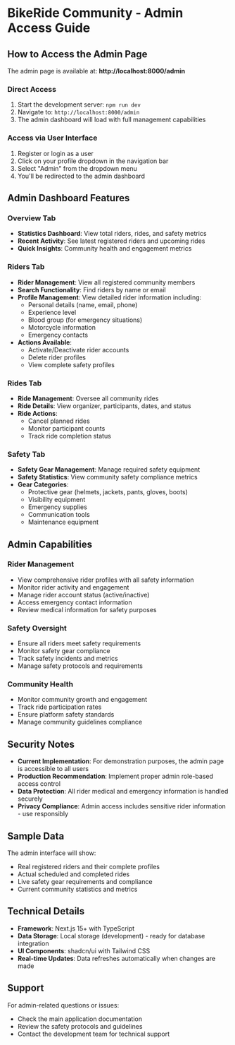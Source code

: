 # BikeRide Community - Admin Access Guide

## How to Access the Admin Page

The admin page is available at: **http://localhost:8000/admin**

### Direct Access
1. Start the development server: `npm run dev`
2. Navigate to: `http://localhost:8000/admin`
3. The admin dashboard will load with full management capabilities

### Access via User Interface
1. Register or login as a user
2. Click on your profile dropdown in the navigation bar
3. Select "Admin" from the dropdown menu
4. You'll be redirected to the admin dashboard

## Admin Dashboard Features

### Overview Tab
- **Statistics Dashboard**: View total riders, rides, and safety metrics
- **Recent Activity**: See latest registered riders and upcoming rides
- **Quick Insights**: Community health and engagement metrics

### Riders Tab
- **Rider Management**: View all registered community members
- **Search Functionality**: Find riders by name or email
- **Profile Management**: View detailed rider information including:
  - Personal details (name, email, phone)
  - Experience level
  - Blood group (for emergency situations)
  - Motorcycle information
  - Emergency contacts
- **Actions Available**:
  - Activate/Deactivate rider accounts
  - Delete rider profiles
  - View complete safety profiles

### Rides Tab
- **Ride Management**: Oversee all community rides
- **Ride Details**: View organizer, participants, dates, and status
- **Ride Actions**:
  - Cancel planned rides
  - Monitor participant counts
  - Track ride completion status

### Safety Tab
- **Safety Gear Management**: Manage required safety equipment
- **Safety Statistics**: View community safety compliance metrics
- **Gear Categories**:
  - Protective gear (helmets, jackets, pants, gloves, boots)
  - Visibility equipment
  - Emergency supplies
  - Communication tools
  - Maintenance equipment

## Admin Capabilities

### Rider Management
- View comprehensive rider profiles with all safety information
- Monitor rider activity and engagement
- Manage rider account status (active/inactive)
- Access emergency contact information
- Review medical information for safety purposes

### Safety Oversight
- Ensure all riders meet safety requirements
- Monitor safety gear compliance
- Track safety incidents and metrics
- Manage safety protocols and requirements

### Community Health
- Monitor community growth and engagement
- Track ride participation rates
- Ensure platform safety standards
- Manage community guidelines compliance

## Security Notes

- **Current Implementation**: For demonstration purposes, the admin page is accessible to all users
- **Production Recommendation**: Implement proper admin role-based access control
- **Data Protection**: All rider medical and emergency information is handled securely
- **Privacy Compliance**: Admin access includes sensitive rider information - use responsibly

## Sample Data

The admin interface will show:
- Real registered riders and their complete profiles
- Actual scheduled and completed rides
- Live safety gear requirements and compliance
- Current community statistics and metrics

## Technical Details

- **Framework**: Next.js 15+ with TypeScript
- **Data Storage**: Local storage (development) - ready for database integration
- **UI Components**: shadcn/ui with Tailwind CSS
- **Real-time Updates**: Data refreshes automatically when changes are made

## Support

For admin-related questions or issues:
- Check the main application documentation
- Review the safety protocols and guidelines
- Contact the development team for technical support
